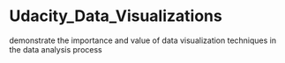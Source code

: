 # Udacity_Data_Visualizations
demonstrate the importance and value of data visualization techniques in the data analysis process
